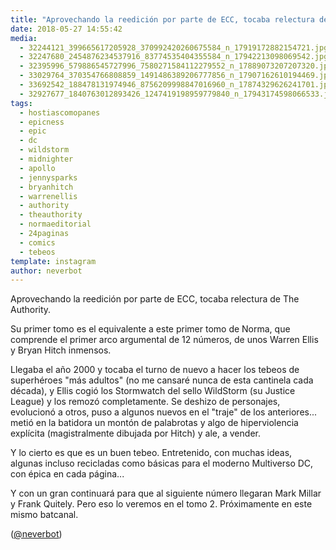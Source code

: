 ```yaml
---
title: "Aprovechando la reedición por parte de ECC, tocaba relectura de The Authority"
date: 2018-05-27 14:55:42
media: 
  - 32244121_399665617205928_370992420260675584_n_17919172882154721.jpg
  - 32247680_2454876234537916_83774535404355584_n_17942213098069542.jpg
  - 32395996_579886545727996_7580271584112279552_n_17889073207207320.jpg
  - 33029764_370354766808859_1491486389206777856_n_17907162610194469.jpg
  - 33692542_188478131974946_8756209998847016960_n_17874329626241701.jpg
  - 32927677_1840763012893426_1247419198959779840_n_17943174598066533.jpg
tags: 
  - hostiascomopanes
  - epicness
  - epic
  - dc
  - wildstorm
  - midnighter
  - apollo
  - jennysparks
  - bryanhitch
  - warrenellis
  - authority
  - theauthority
  - normaeditorial
  - 24paginas
  - comics
  - tebeos
template: instagram
author: neverbot
---
```


Aprovechando la reedición por parte de ECC, tocaba relectura de The Authority.


Su primer tomo es el equivalente a este primer tomo de Norma, que comprende el primer arco argumental de 12 números, de unos Warren Ellis y Bryan Hitch inmensos.


Llegaba el año 2000 y tocaba el turno de nuevo a hacer los tebeos de superhéroes "más adultos" (no me cansaré nunca de esta cantinela cada década), y Ellis cogió los Stormwatch del sello WildStorm (su Justice League) y los remozó completamente. Se deshizo de personajes, evolucionó a otros, puso a algunos nuevos en el "traje" de los anteriores... metió en la batidora un montón de palabrotas y algo de hiperviolencia explícita (magistralmente dibujada por Hitch) y ale, a vender.


Y lo cierto es que es un buen tebeo. Entretenido, con muchas ideas, algunas incluso recicladas como básicas para el moderno Multiverso DC, con épica en cada página...


Y con un gran continuará para que al siguiente número llegaran Mark Millar y Frank Quitely. Pero eso lo veremos en el tomo 2. Próximamente en este mismo batcanal.


([@neverbot](https://instagram.com/neverbot))
